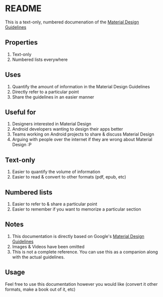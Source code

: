 # README
This is a text-only, numbered documenation of the [Material Design Guidelines](http://www.google.com/design/spec/material-design/introduction.html)

## Properties
1. Text-only
2. Numbered lists everywhere

## Uses
1. Quantify the amount of information in the Material Design Guidelines
2. Directly refer to a particular point
3. Share the guidelines in an easier manner

## Useful for
1. Designers interested in Material Design
2. Android developers wanting to design their apps better
3. Teams working on Android projects to share & discuss Material Design
4. Arguing with people over the internet if they are wrong about Material Design :P

## Text-only
1. Easier to quantify the volume of information
2. Easier to read & convert to other formats (pdf, epub, etc)

## Numbered lists
1. Easier to refer to & share a particular point
2. Easier to remember if you want to memorize a particular section

## Notes
1. This documentation is directly based on Google's [Material Design Guidelines](http://www.google.com/design/spec/material-design/introduction.html)
2. Images & Videos have been omitted
3. This is not a complete reference. You can use this as a companion along with the actual guidelines.

## Usage
Feel free to use this documentation however you would like (convert it other formats, make a book out of it, etc)

